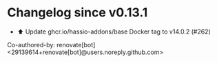 # Changelog since v0.13.1
- ⬆️ Update ghcr.io/hassio-addons/base Docker tag to v14.0.2 (#262)

Co-authored-by: renovate[bot] <29139614+renovate[bot]@users.noreply.github.com> 
